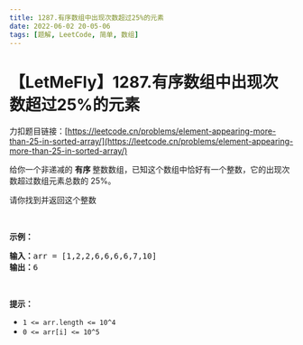 ```yaml
---
title: 1287.有序数组中出现次数超过25%的元素
date: 2022-06-02 20-05-06
tags: [题解, LeetCode, 简单, 数组]
---
```


# 【LetMeFly】1287.有序数组中出现次数超过25%的元素

力扣题目链接：[https://leetcode.cn/problems/element-appearing-more-than-25-in-sorted-array/](https://leetcode.cn/problems/element-appearing-more-than-25-in-sorted-array/)

<p>给你一个非递减的&nbsp;<strong>有序&nbsp;</strong>整数数组，已知这个数组中恰好有一个整数，它的出现次数超过数组元素总数的 25%。</p>

<p>请你找到并返回这个整数</p>

<p>&nbsp;</p>

<p><strong>示例：</strong></p>

<pre>
<strong>输入：</strong>arr = [1,2,2,6,6,6,6,7,10]
<strong>输出：</strong>6
</pre>

<p>&nbsp;</p>

<p><strong>提示：</strong></p>

<ul>
	<li><code>1 &lt;= arr.length &lt;= 10^4</code></li>
	<li><code>0 &lt;= arr[i] &lt;= 10^5</code></li>
</ul>


    